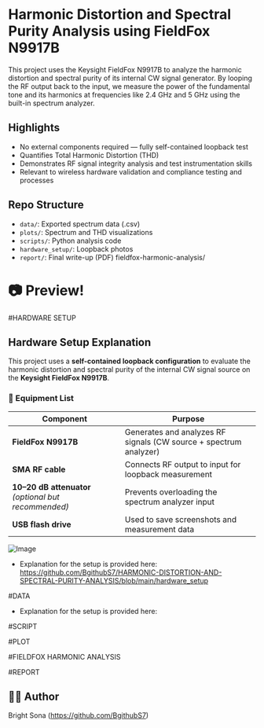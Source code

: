 # Harmonic Distortion and Spectral Purity Analysis using FieldFox N9917B

This project uses the Keysight FieldFox N9917B to analyze the harmonic distortion and spectral purity of its internal CW signal generator. By looping the RF output back to the input, we measure the power of the fundamental tone and its harmonics at frequencies like 2.4 GHz and 5 GHz using the built-in spectrum analyzer.

## Highlights
- No external components required — fully self-contained loopback test
- Quantifies Total Harmonic Distortion (THD)
- Demonstrates RF signal integrity analysis and test instrumentation skills
- Relevant to wireless hardware validation and compliance testing and processes 

## Repo Structure
- `data/`: Exported spectrum data (.csv)
- `plots/`: Spectrum and THD visualizations
- `scripts/`: Python analysis code
- `hardware_setup/`: Loopback photos
- `report/`: Final write-up (PDF)
  fieldfox-harmonic-analysis/

# 📷 Preview!
#HARDWARE SETUP
## Hardware Setup Explanation

This project uses a **self-contained loopback configuration** to evaluate the harmonic distortion and spectral purity of the internal CW signal source on the **Keysight FieldFox N9917B**.

### 🧰 Equipment List
| Component              | Purpose                                                               |
|------------------------|-----------------------------------------------------------------------|
| **FieldFox N9917B**    | Generates and analyzes RF signals (CW source + spectrum analyzer)     |
| **SMA RF cable**       | Connects RF output to input for loopback measurement                  |
| **10–20 dB attenuator** *(optional but recommended)* | Prevents overloading the spectrum analyzer input |
| **USB flash drive**    | Used to save screenshots and measurement data                         |


![Image](https://github.com/user-attachments/assets/3d07e7c2-4ecc-4a60-bf71-39a0612ec059)

- Explanation for the setup is provided here: https://github.com/BgithubS7/HARMONIC-DISTORTION-AND-SPECTRAL-PURITY-ANALYSIS/blob/main/hardware_setup
  





#DATA
- Explanation for the setup is provided here:


#SCRIPT


#PLOT


#FIELDFOX HARMONIC ANALYSIS


#REPORT


## 🙋‍♂️ Author
Bright Sona (https://github.com/BgithubS7)

